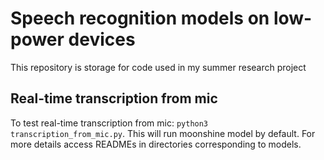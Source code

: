 # Speech recognition models on low-power devices

This repository is storage for code used in my summer research project

## Real-time transcription from mic

To test real-time transcription from mic: <code>python3 
transcription_from_mic.py</code>. This will run moonshine model by default.
For more details access READMEs in directories corresponding to models.